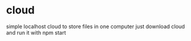 # cloud
simple localhost cloud to store files in one computer
just download cloud and run it with npm start
